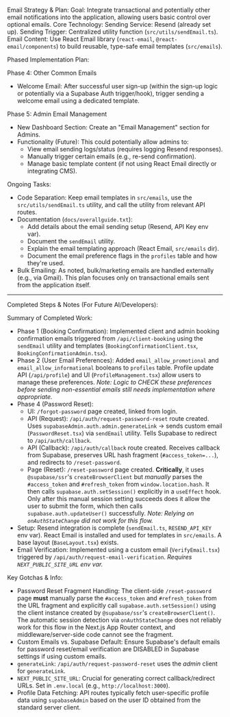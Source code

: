 Email Strategy & Plan:
Goal: Integrate transactional and potentially other email notifications into the application, allowing users basic control over optional emails.
Core Technology:
Sending Service: Resend (already set up).
Sending Trigger: Centralized utility function (`src/utils/sendEmail.ts`).
Email Content: Use React Email library (`react-email`, `@react-email/components`) to build reusable, type-safe email templates (`src/emails`).

Phased Implementation Plan:

Phase 4: Other Common Emails
- Welcome Email: After successful user sign-up (within the sign-up logic or potentially via a Supabase Auth trigger/hook), trigger sending a welcome email using a dedicated template.

Phase 5: Admin Email Management
- New Dashboard Section: Create an "Email Management" section for Admins.
- Functionality (Future): This could potentially allow admins to:
  - View email sending logs/status (requires logging Resend responses).
  - Manually trigger certain emails (e.g., re-send confirmation).
  - Manage basic template content (if not using React Email directly or integrating CMS).

Ongoing Tasks:
- Code Separation: Keep email templates in `src/emails`, use the `src/utils/sendEmail.ts` utility, and call the utility from relevant API routes.
- Documentation (`docs/overallguide.txt`):
  - Add details about the email sending setup (Resend, API Key env var).
  - Document the `sendEmail` utility.
  - Explain the email templating approach (React Email, `src/emails` dir).
  - Document the email preference flags in the `profiles` table and how they're used.
- Bulk Emailing: As noted, bulk/marketing emails are handled externally (e.g., via Gmail). This plan focuses only on transactional emails sent from the application itself.

---
Completed Steps & Notes (For Future AI/Developers):

Summary of Completed Work:
- Phase 1 (Booking Confirmation): Implemented client and admin booking confirmation emails triggered from `/api/client-booking` using the `sendEmail` utility and templates (`BookingConfirmationClient.tsx`, `BookingConfirmationAdmin.tsx`).
- Phase 2 (User Email Preferences): Added `email_allow_promotional` and `email_allow_informational` booleans to `profiles` table. Profile update API (`/api/profile`) and UI (`ProfileManagement.tsx`) allow users to manage these preferences. *Note: Logic to CHECK these preferences before sending non-essential emails still needs implementation where appropriate.*
- Phase 4 (Password Reset):
    - UI: `/forgot-password` page created, linked from login.
    - API (Request): `/api/auth/request-password-reset` route created. Uses `supabaseAdmin.auth.admin.generateLink` -> sends custom email (`PasswordReset.tsx`) via `sendEmail` utility. Tells Supabase to redirect to `/api/auth/callback`.
    - API (Callback): `/api/auth/callback` route created. Receives callback from Supabase, preserves URL hash fragment (`#access_token=...`), and redirects to `/reset-password`.
    - Page (Reset): `/reset-password` page created. **Critically**, it uses `@supabase/ssr`'s `createBrowserClient` but *manually* parses the `#access_token` and `#refresh_token` from `window.location.hash`. It then calls `supabase.auth.setSession()` explicitly in a `useEffect` hook. Only after this manual session setting succeeds does it allow the user to submit the form, which then calls `supabase.auth.updateUser()` successfully. *Note: Relying on `onAuthStateChange` did not work for this flow.*
- Setup: Resend integration is complete (`sendEmail.ts`, `RESEND_API_KEY` env var). React Email is installed and used for templates in `src/emails`. A base layout (`BaseLayout.tsx`) exists.
- Email Verification: Implemented using a custom email (`VerifyEmail.tsx`) triggered by `/api/auth/request-email-verification`. *Requires `NEXT_PUBLIC_SITE_URL` env var.*

Key Gotchas & Info:
- Password Reset Fragment Handling: The client-side `/reset-password` page **must** manually parse the `#access_token` and `#refresh_token` from the URL fragment and explicitly call `supabase.auth.setSession()` using the client instance created by `@supabase/ssr`'s `createBrowserClient()`. The automatic session detection via `onAuthStateChange` does not reliably work for this flow in the Next.js App Router context, and middleware/server-side code cannot see the fragment.
- Custom Emails vs. Supabase Default: Ensure Supabase's default emails for password reset/email verification are DISABLED in Supabase settings if using custom emails.
- `generateLink`: `/api/auth/request-password-reset` uses the *admin* client for `generateLink`.
- `NEXT_PUBLIC_SITE_URL`: Crucial for generating correct callback/redirect URLs. Set in `.env.local` (e.g., `http://localhost:3000`).
- Profile Data Fetching: API routes typically fetch user-specific profile data using `supabaseAdmin` based on the user ID obtained from the standard server client.